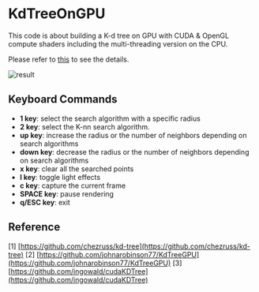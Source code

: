 # KdTreeOnGPU

  This code is about building a K-d tree on GPU with CUDA & OpenGL compute shaders including the multi-threading version on the CPU.
  
  Please refer to [this](https://jeesunkim.com/projects/kdtree/) to see the details.
  
![result](https://github.com/emoy-kim/KdTreeOnGPU/assets/17864157/27a0b213-1acd-47b4-ace0-abaae8b1f9f3)


## Keyboard Commands
  * **1 key**: select the search algorithm with a specific radius
  * **2 key**: select the K-nn search algorithm.
  * **up key**: increase the radius or the number of neighbors depending on search algorithms
  * **down key**: decrease the radius or the number of neighbors depending on search algorithms
  * **x key**: clear all the searched points
  * **l key**: toggle light effects
  * **c key**: capture the current frame
  * **SPACE key**: pause rendering
  * **q/ESC key**: exit


## Reference

  [1] [https://github.com/chezruss/kd-tree](https://github.com/chezruss/kd-tree)
  [2] [https://github.com/johnarobinson77/KdTreeGPU](https://github.com/johnarobinson77/KdTreeGPU)
  [3] [https://github.com/ingowald/cudaKDTree](https://github.com/ingowald/cudaKDTree) 
